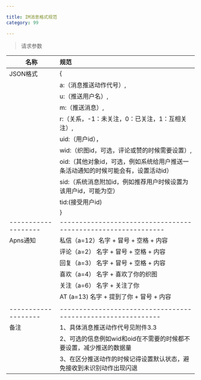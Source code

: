 ```yaml
---

title: IM消息格式规范
category: 99

---
```


> 请求参数

|名称   			|规范						    			
|-------------------|:------------------------------------------------------------
|JSON格式		    |{
|                   |    a:（消息推送动作代号）,
|                   |    u:（推送用户名）,
|                   |    m:（推送消息）,
|                   |    r:（关系，-1：未关注，0：已关注，1：互相关注）,
|                   |    uid:（用户id），
|                   |    wid:（织图id，可选，评论或赞的时候需要设置）,
|                   |    oid:（其他对象id，可选，例如系统给用户推送一条活动通知的时候可能会有，设置活动id）
|                   |    sid:（系统消息附加id，例如推荐用户时候设置为该用户id，可能为空）
|                   |    tid:(接受用户id)
|                   |}
|-------------------|-------------------------------------------------------------
|Apns通知           |私信（a=12）名字 + 冒号 + 空格 + 内容
|                   |评论（a=2） 名字 + 冒号 + 空格 + 内容
|                   |回复（a=3） 名字 + 冒号 + 空格 + 内容
|                   |喜欢（a=4） 名字 + 喜欢了你的织图
|                   |关注（a=6） 名字 + 关注了你
|                   |AT   (a=13) 名字 + 提到了你 + 冒号 + 内容
|                   |
|-------------------|------------------------------------------------------------
|备注			    |1、具体消息推送动作代号见附件3.3
|                   |2、可选的信息例如wid和oid在不需要的时候都不要设置，减少推送的数据量
|                   |3、在区分推送动作的时候记得设置默认状态，避免接收到未识别动作出现闪退



